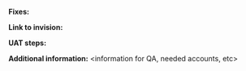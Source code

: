 **Fixes:**  <link to jira card>

**Link to invision:** <link to invision>

**UAT steps:** 
<User Acceptance Testing steps how to check your changes>

**Additional information:**
<information for QA, needed accounts, etc>
